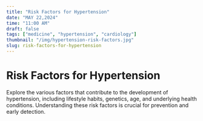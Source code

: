 ```yaml
---
title: "Risk Factors for Hypertension"
date: "MAY 22,2024"
time: "11:00 AM"
draft: false
tags: ["medicine", "hypertension", "cardiology"]
thumbnail: "/img/hypertension-risk-factors.jpg"
slug: risk-factors-for-hypertension
---
```


# Risk Factors for Hypertension

Explore the various factors that contribute to the development of hypertension, including lifestyle habits, genetics, age, and underlying health conditions. Understanding these risk factors is crucial for prevention and early detection.
